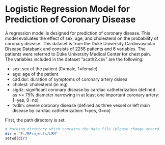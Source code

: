 # Logistic Regression Model for Prediction of Coronary Disease
A regression model is designed for prediction of coronary disease. This model evaluates the effect of sex, age, and cholesterol on the probability of
coronary disease. This dataset is from the Duke University Cardiovascular Disease Databank and consists of 2258 patients and 6 variables. The patients were referred to Duke University Medical Center for chest pain. The variables included in the dataset "acath2.csv" are the following:

- sex: sex of the patient (0=male, 1=female)
- age: age of the patient
- cad.dur: duration of symptoms of coronary artery dsisea
- cholest: cholesterol (in mg)
- sigdz: significant coronary disease by cardiac catheterization (defined as >= 75% diameter narrowing in at least one important coronary artery: 1=yes, 0=no)
- tvdlm: severe coronary disease (defined as three vessel or left main disease by cardiac catheterization: 1=yes, 0=no)

First, the path directory is set.  
```sh
# Working directory which contains the data file (please change accordingly)  
dir = "F:/RProjects/LRM"
setwd(dir)
```

